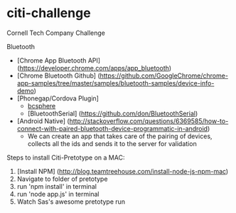 # citi-challenge
Cornell Tech Company Challenge

Bluetooth
*	[Chrome App Bluetooth API] (https://developer.chrome.com/apps/app_bluetooth)
*	[Chrome Bluetooth Github] (https://github.com/GoogleChrome/chrome-app-samples/tree/master/samples/bluetooth-samples/device-info-demo)
*	[Phonegap/Cordova Plugin] 
	* [bcsphere](https://github.com/bcsphere/bluetooth)
	* [BluetoothSerial] (https://github.com/don/BluetoothSerial)
*	[Android Native] (http://stackoverflow.com/questions/6369585/how-to-connect-with-paired-bluetooth-device-programmatic-in-android)
	* We can create an app that takes care of the pairing of devices, collects all the ids and sends it to the server for validation
	
	
Steps to install Citi-Pretotype on a MAC:
1.  [Install NPM] (http://blog.teamtreehouse.com/install-node-js-npm-mac)
2.  Navigate to folder of pretotype
3.  run 'npm install' in terminal
4.  run 'node app.js' in terminal
5.  Watch Sas's awesome pretotype run